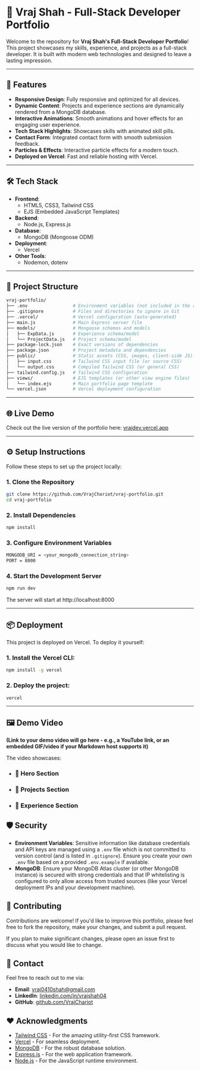 # 🌟 Vraj Shah - Full-Stack Developer Portfolio

Welcome to the repository for **Vraj Shah's Full-Stack Developer Portfolio**! This project showcases my skills, experience, and projects as a full-stack developer. It is built with modern web technologies and designed to leave a lasting impression.

---

## 🚀 Features

- **Responsive Design**: Fully responsive and optimized for all devices.
- **Dynamic Content**: Projects and experience sections are dynamically rendered from a MongoDB database.
- **Interactive Animations**: Smooth animations and hover effects for an engaging user experience.
- **Tech Stack Highlights**: Showcases skills with animated skill pills.
- **Contact Form**: Integrated contact form with smooth submission feedback.
- **Particles & Effects**: Interactive particle effects for a modern touch.
- **Deployed on Vercel**: Fast and reliable hosting with Vercel.

---

## 🛠️ Tech Stack

- **Frontend**: 
  - HTML5, CSS3, Tailwind CSS
  - EJS (Embedded JavaScript Templates)
- **Backend**: 
  - Node.js, Express.js
- **Database**: 
  - MongoDB (Mongoose ODM)
- **Deployment**: 
  - Vercel
- **Other Tools**: 
  - Nodemon, dotenv

---

## 📂 Project Structure
```bash
vraj-portfolio/
├── .env                 # Environment variables (not included in the repo)
├── .gitignore           # Files and directories to ignore in Git
├── .vercel/             # Vercel configuration (auto-generated)
├── main.js              # Main Express server file
├── models/              # Mongoose schemas and models
│   ├── ExpData.js       # Experience schema/model
│   └── ProjectData.js   # Project schema/model
├── package-lock.json    # Exact versions of dependencies
├── package.json         # Project metadata and dependencies
├── public/              # Static assets (CSS, images, client-side JS)
│   ├── input.css        # Tailwind CSS input file (or source CSS)
│   └── output.css       # Compiled Tailwind CSS (or general CSS)
├── tailwind.config.js   # Tailwind CSS configuration
├── views/               # EJS templates (or other view engine files)
│   └── index.ejs        # Main portfolio page template
└── vercel.json          # Vercel deployment configuration
```


---

## 🌐 Live Demo

Check out the live version of the portfolio here: [vrajdev.vercel.app](https://vrajdev.vercel.app/)

---

## ⚙️ Setup Instructions

Follow these steps to set up the project locally:

### 1. Clone the Repository
```bash
git clone https://github.com/VrajChariot/vraj-portfolio.git
cd vraj-portfolio
```
### 2. Install Dependencies
```bash
npm install
```
### 3. Configure Environment Variables
```bash
MONGODB_URI = <your_mongodb_connection_string>
PORT = 8000
```
### 4. Start the Development Server
```bash
npm run dev
```
The server will start at http://localhost:8000

---
## 📦 Deployment

This project is deployed on Vercel. To deploy it yourself:

### 1. Install the Vercel CLI:
```bash
npm install -g vercel
```
### 2. Deploy the project:
```bash
vercel
```
---

## 🖼️ Demo Video

**(Link to your demo video will go here - e.g., a YouTube link, or an embedded GIF/video if your Markdown host supports it)**

The video showcases:
* ### 🌟 Hero Section
* ### 📂 Projects Section
* ### 🏢 Experience Section

## 🛡️ Security

* **Environment Variables**: Sensitive information like database credentials and API keys are managed using a `.env` file which is not committed to version control (and is listed in `.gitignore`). Ensure you create your own `.env` file based on a provided `.env.example` if available.
* **MongoDB**: Ensure your MongoDB Atlas cluster (or other MongoDB instance) is secured with strong credentials and that IP whitelisting is configured to only allow access from trusted sources (like your Vercel deployment IPs and your development machine).

## 🤝 Contributing

Contributions are welcome! If you'd like to improve this portfolio, please feel free to fork the repository, make your changes, and submit a pull request.

If you plan to make significant changes, please open an issue first to discuss what you would like to change.

## 📧 Contact

Feel free to reach out to me via:

* **Email**: [vraj0410shah@gmail.com](mailto:vraj0410shah@gmail.com)
* **LinkedIn**: [linkedin.com/in/vrajshah04](https://www.linkedin.com/in/vrajshah04)
* **GitHub**: [github.com/VrajChariot](https://github.com/VrajChariot)


## ❤️ Acknowledgments

* [Tailwind CSS](https://tailwindcss.com/) - For the amazing utility-first CSS framework.
* [Vercel](https://vercel.com/) - For seamless deployment.
* [MongoDB](https://www.mongodb.com/) - For the robust database solution.
* [Express.js](https://expressjs.com/) - For the web application framework.
* [Node.js](https://nodejs.org/) - For the JavaScript runtime environment.

